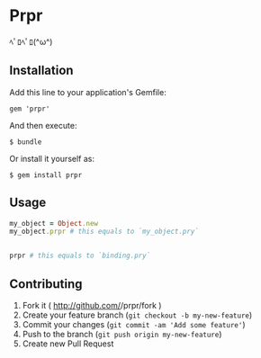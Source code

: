 # Prpr

ﾍﾟﾛﾍﾟﾛ(^ω^)

## Installation

Add this line to your application's Gemfile:

    gem 'prpr'

And then execute:

    $ bundle

Or install it yourself as:

    $ gem install prpr

## Usage

```ruby
my_object = Object.new
my_object.prpr # this equals to `my_object.pry`


prpr # this equals to `binding.pry`

```

## Contributing

1. Fork it ( http://github.com/<my-github-username>/prpr/fork )
2. Create your feature branch (`git checkout -b my-new-feature`)
3. Commit your changes (`git commit -am 'Add some feature'`)
4. Push to the branch (`git push origin my-new-feature`)
5. Create new Pull Request
